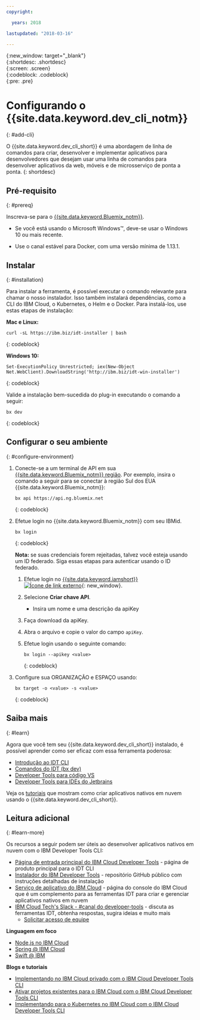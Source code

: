 ```yaml
---
copyright:

  years: 2018

lastupdated: "2018-03-16"

---
```


{:new_window: target="_blank"}  
{:shortdesc: .shortdesc}  
{:screen: .screen}  
{:codeblock: .codeblock}  
{:pre: .pre}  

# Configurando o {{site.data.keyword.dev_cli_notm}}
{: #add-cli}

O {{site.data.keyword.dev_cli_short}} é uma abordagem de linha de comandos para criar, desenvolver e implementar aplicativos para desenvolvedores que desejam usar uma linha de comandos para desenvolver aplicativos da web, móveis e de microsserviço de ponta a ponta.
{: shortdesc}

## Pré-requisito
{: #prereq}

Inscreva-se para o [{{site.data.keyword.Bluemix_notm}}](https://www.bluemix.net).

*  Se você está usando o Microsoft Windows&trade;, deve-se usar o Windows 10 ou mais recente.

* Use o canal estável para Docker, com uma versão mínima de 1.13.1.

## Instalar
{: #installation}

Para instalar a ferramenta, é possível executar o comando relevante para chamar o nosso instalador. Isso também instalará dependências, como a CLI do IBM Cloud, o Kubernetes, o Helm e o Docker. Para instalá-los, use estas etapas de instalação:

**Mac e Linux:**

```
curl -sL https://ibm.biz/idt-installer | bash
```
{: codeblock}


**Windows 10:**

```
Set-ExecutionPolicy Unrestricted; iex(New-Object Net.WebClient).DownloadString('http://ibm.biz/idt-win-installer')
```
{: codeblock}

Valide a instalação bem-sucedida do plug-in executando o comando a seguir:  

```
bx dev
```
{: codeblock}

## Configurar o seu ambiente
{: #configure-environment}

1. Conecte-se a um terminal de API em sua [{{site.data.keyword.Bluemix_notm}} região](/docs/overview/cf.html#ov_intro_reg). Por exemplo, insira o comando a seguir para se conectar à região Sul dos EUA {{site.data.keyword.Bluemix_notm}}:

	```
	bx api https://api.ng.bluemix.net
	```
	{: codeblock}

2. Efetue login no {{site.data.keyword.Bluemix_notm}} com seu IBMid.

	```
	bx login
	```
	{: codeblock}

	**Nota:** se suas credenciais forem rejeitadas, talvez você esteja usando um ID federado. Siga essas etapas para autenticar usando o ID federado.

	1. Efetue login no [{{site.data.keyword.iamshort}} ![Ícone de link externo](../../icons/launch-glyph.svg "Ícone de link externo")](https://www.bluemix.net/iam/#/apikeys){: new_window}.
	2. Selecione **Criar chave API**.
		* Insira um nome e uma descrição da apiKey
	3. Faça download da apiKey.
	4. Abra o arquivo e copie o valor do campo `apiKey`.
	5. Efetue login usando o seguinte comando:

		```
		bx login --apikey <value>
		```
		{: codeblock}

3. Configure sua ORGANIZAÇÃO e ESPAÇO usando:

	```
	bx target -o <value> -s <value>
	```
	{: codeblock}

## Saiba mais
{: #learn}

Agora que você tem seu {{site.data.keyword.dev_cli_short}} instalado, é possível aprender como ser eficaz com essa ferramenta poderosa:
- [Introdução ao IDT CLI](index.html)
- [Comandos do IDT (bx dev)](commands.html)
- [Developer Tools para código VS](vscode.html)
- [Developer Tools para IDEs do Jetbrains](jetbrains.html)

Veja os [tutoriais](/docs/apps/tutorials/tutorial_bff.html) que mostram como criar aplicativos nativos em nuvem usando o {{site.data.keyword.dev_cli_short}}.

## Leitura adicional
{: #learn-more}

Os recursos a seguir podem ser úteis ao desenvolver aplicativos nativos em nuvem com o IBM Developer Tools CLI:

- [Página de entrada principal do IBM Cloud Developer Tools](https://www.ibm.com/cloud/cli) - página de produto principal para o IDT CLI
- [Instalador do IBM Developer Tools](https://github.com/IBM-Bluemix/ibm-cloud-developer-tools) - repositório GitHub público com instruções detalhadas de instalação
- [Serviço de aplicativo do IBM Cloud](https://console.bluemix.net/developer/appservice) - página do console do IBM Cloud que é um complemento para as ferramentas IDT para criar e gerenciar aplicativos nativos em nuvem
- [IBM Cloud Tech's Slack - #canal do developer-tools](https://ibm-cloud-tech.slack.com) - discuta as ferramentas IDT, obtenha respostas, sugira ideias e muito mais
	- [Solicitar acesso de equipe](https://slack-invite-ibm-cloud-tech.mybluemix.net/)

**Linguagem em foco**

- [Node,js no IBM Cloud](https://developer.ibm.com/node/cloud/)
- [Spring @ IBM Cloud](https://developer.ibm.com/java/spring/)
- [Swift @ IBM](https://developer.ibm.com/swift)

**Blogs e tutoriais**

- [Implementando no IBM Cloud privado com o IBM Cloud Developer Tools CLI](https://www.ibm.com/blogs/bluemix/2017/09/deploying-ibm-cloud-private-ibm-cloud-developer-tools-cli/)
- [Ativar projetos existentes para o IBM Cloud com o IBM Cloud Developer Tools CLI](https://www.ibm.com/blogs/bluemix/2017/09/enable-existing-projects-ibm-cloud-ibm-cloud-developer-tools-cli/)
- [Implementando para o Kubernetes no IBM Cloud com o IBM Cloud Developer Tools CLI](https://www.ibm.com/blogs/bluemix/2017/09/deploying-kubernetes-ibm-cloud-ibm-cloud-developer-tools-cli/)
